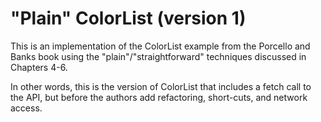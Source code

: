 # "Plain" ColorList (version 1)

This is an implementation of the ColorList example from the Porcello and Banks book using the 
"plain"/"straightforward" techniques discussed in Chapters 4-6.  

In other words, this is the version of ColorList that includes a fetch call to the API, but 
before the authors add refactoring, short-cuts, and network access.